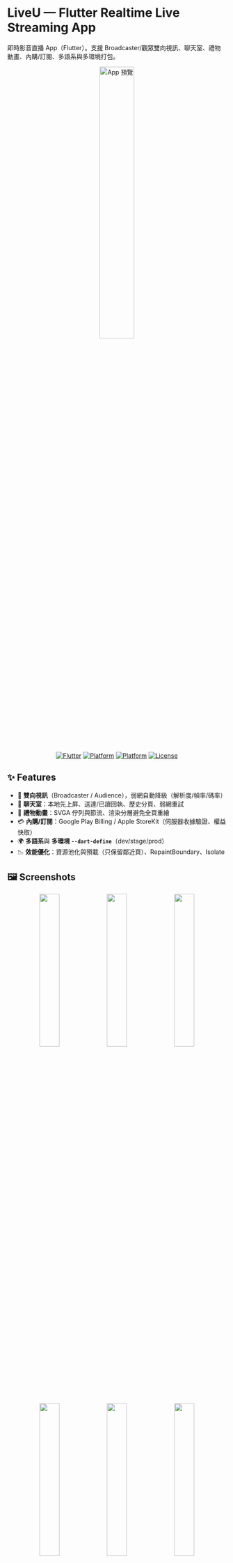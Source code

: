 # LiveU — Flutter Realtime Live Streaming App

即時影音直播 App（Flutter）。支援 Broadcaster/觀眾雙向視訊、聊天室、禮物動畫、內購/訂閱、多語系與多環境打包。

<p align="center">
  <img src="/docs/screenshots/screenshot0.png" width="40%" alt="App 預覽"/>
</p>

<p align="center">
  <a href="#"><img alt="Flutter" src="https://img.shields.io/badge/Flutter-3.x-blue"></a>
  <a href="#"><img alt="Platform" src="https://img.shields.io/badge/iOS-16%2B-lightgrey"></a>
  <a href="#"><img alt="Platform" src="https://img.shields.io/badge/Android-8%2B-lightgrey"></a>
  <a href="#"><img alt="License" src="https://img.shields.io/badge/License-MIT-green"></a>
</p>

## ✨ Features
- 🔴 **雙向視訊**（Broadcaster / Audience），弱網自動降級（解析度/幀率/碼率）
- 💬 **聊天室**：本地先上屏、送達/已讀回執、歷史分頁、弱網重試
- 🎁 **禮物動畫**：SVGA 佇列與節流、渲染分層避免全頁重繪
- 💳 **內購/訂閱**：Google Play Billing / Apple StoreKit（伺服器收據驗證、權益快取）
- 🌍 **多語系**與 **多環境 `--dart-define`**（dev/stage/prod）
- 📉 **效能優化**：資源池化與預載（只保留鄰近頁）、RepaintBoundary、Isolate

## 🖼️ Screenshots
<p align="center">
  <img src="/docs/screenshots/screenshot1.png" width="30%" />
  <img src="/docs/screenshots/screenshot2.png" width="30%" />
  <img src="/docs/screenshots/screenshot3.png" width="30%" />
  <img src="/docs/screenshots/screenshot4.png" width="30%" />
  <img src="/docs/screenshots/screenshot5.png" width="30%" />
  <img src="/docs/screenshots/screenshot6.png" width="30%" />
  <img src="/docs/screenshots/screenshot7.png" width="30%" />
</p>

## 🏗️ Tech Stack
- Flutter / Dart、Riverpod、Dio、WebSocket
- （可選）Agora RTC/RTM 或 WebRTC
- SVGA / Lottie、Firebase Crashlytics
- Google Play Billing、Apple StoreKit

## 📦 Project Structure
lib/
config/ # 環境參數（apiBaseUrl、AppId）
core/ # Dio、攔截器、錯誤處理、日誌
data/ # models / network
features/
live/ # 直播（Broadcaster/Audience）
chat/ # 聊天室
wallet/ # 內購/錢包
profile/
l10n/ # 國際化
routes/ # 路由



## 🚀 Getting started

To make it easy for you to get started with GitLab, here's a list of recommended next steps.

Already a pro? Just edit this README.md and make it your own. Want to make it easy? [Use the template at the bottom](#editing-this-readme)!

## Add your files

- [ ] [Create](https://docs.gitlab.com/ee/user/project/repository/web_editor.html#create-a-file) or [upload](https://docs.gitlab.com/ee/user/project/repository/web_editor.html#upload-a-file) files
- [ ] [Add files using the command line](https://docs.gitlab.com/topics/git/add_files/#add-files-to-a-git-repository) or push an existing Git repository with the following command:

```
cd existing_repo
git remote add origin http://gitlab.ludev.shop/flutter/lulive.git
git branch -M main
git push -uf origin main
```

## Integrate with your tools

- [ ] [Set up project integrations](http://gitlab.ludev.shop/flutter/lulive/-/settings/integrations)

## Collaborate with your team

- [ ] [Invite team members and collaborators](https://docs.gitlab.com/ee/user/project/members/)
- [ ] [Create a new merge request](https://docs.gitlab.com/ee/user/project/merge_requests/creating_merge_requests.html)
- [ ] [Automatically close issues from merge requests](https://docs.gitlab.com/ee/user/project/issues/managing_issues.html#closing-issues-automatically)
- [ ] [Enable merge request approvals](https://docs.gitlab.com/ee/user/project/merge_requests/approvals/)
- [ ] [Set auto-merge](https://docs.gitlab.com/user/project/merge_requests/auto_merge/)

## Test and Deploy

Use the built-in continuous integration in GitLab.

- [ ] [Get started with GitLab CI/CD](https://docs.gitlab.com/ee/ci/quick_start/)
- [ ] [Analyze your code for known vulnerabilities with Static Application Security Testing (SAST)](https://docs.gitlab.com/ee/user/application_security/sast/)
- [ ] [Deploy to Kubernetes, Amazon EC2, or Amazon ECS using Auto Deploy](https://docs.gitlab.com/ee/topics/autodevops/requirements.html)
- [ ] [Use pull-based deployments for improved Kubernetes management](https://docs.gitlab.com/ee/user/clusters/agent/)
- [ ] [Set up protected environments](https://docs.gitlab.com/ee/ci/environments/protected_environments.html)

***

# Editing this README

When you're ready to make this README your own, just edit this file and use the handy template below (or feel free to structure it however you want - this is just a starting point!). Thanks to [makeareadme.com](https://www.makeareadme.com/) for this template.

## Suggestions for a good README

Every project is different, so consider which of these sections apply to yours. The sections used in the template are suggestions for most open source projects. Also keep in mind that while a README can be too long and detailed, too long is better than too short. If you think your README is too long, consider utilizing another form of documentation rather than cutting out information.

## Name
Choose a self-explaining name for your project.

## Description
Let people know what your project can do specifically. Provide context and add a link to any reference visitors might be unfamiliar with. A list of Features or a Background subsection can also be added here. If there are alternatives to your project, this is a good place to list differentiating factors.

## Badges
On some READMEs, you may see small images that convey metadata, such as whether or not all the tests are passing for the project. You can use Shields to add some to your README. Many services also have instructions for adding a badge.

## Visuals
Depending on what you are making, it can be a good idea to include screenshots or even a video (you'll frequently see GIFs rather than actual videos). Tools like ttygif can help, but check out Asciinema for a more sophisticated method.

## Installation
Within a particular ecosystem, there may be a common way of installing things, such as using Yarn, NuGet, or Homebrew. However, consider the possibility that whoever is reading your README is a novice and would like more guidance. Listing specific steps helps remove ambiguity and gets people to using your project as quickly as possible. If it only runs in a specific context like a particular programming language version or operating system or has dependencies that have to be installed manually, also add a Requirements subsection.

## Usage
Use examples liberally, and show the expected output if you can. It's helpful to have inline the smallest example of usage that you can demonstrate, while providing links to more sophisticated examples if they are too long to reasonably include in the README.

## Support
Tell people where they can go to for help. It can be any combination of an issue tracker, a chat room, an email address, etc.

## Roadmap
If you have ideas for releases in the future, it is a good idea to list them in the README.

## Contributing
State if you are open to contributions and what your requirements are for accepting them.

For people who want to make changes to your project, it's helpful to have some documentation on how to get started. Perhaps there is a script that they should run or some environment variables that they need to set. Make these steps explicit. These instructions could also be useful to your future self.

You can also document commands to lint the code or run tests. These steps help to ensure high code quality and reduce the likelihood that the changes inadvertently break something. Having instructions for running tests is especially helpful if it requires external setup, such as starting a Selenium server for testing in a browser.

## Authors and acknowledgment
Show your appreciation to those who have contributed to the project.

## License
For open source projects, say how it is licensed.

## Project status
If you have run out of energy or time for your project, put a note at the top of the README saying that development has slowed down or stopped completely. Someone may choose to fork your project or volunteer to step in as a maintainer or owner, allowing your project to keep going. You can also make an explicit request for maintainers.
